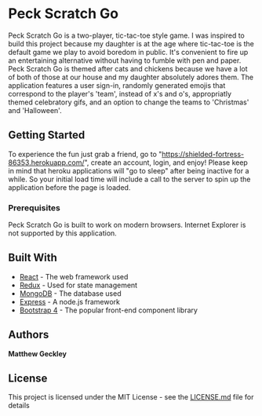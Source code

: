 # Peck Scratch Go

Peck Scratch Go is a two-player, tic-tac-toe style game. I was inspired to build this project because my daughter is at the age where tic-tac-toe is the default game we play to avoid boredom in public.
It's convenient to fire up an entertaining alternative without having to fumble with pen and paper. Peck Scratch Go is themed after cats and chickens because we have a lot of both of those at our house and my daughter absolutely adores them.
The application features a user sign-in, randomly generated emojis that correspond to the player's 'team', instead of x's and o's, appropriatly themed celebratory gifs, and an option to change the teams to 'Christmas' and 'Halloween'.

## Getting Started

To experience the fun just grab a friend, go to "https://shielded-fortress-86353.herokuapp.com/", create an account, login, and enjoy! 
Please keep in mind that heroku applications will "go to sleep" after being inactive for a while. So your initial load time will include a call to the server to spin up the application before the page is loaded. 

### Prerequisites

Peck Scratch Go is built to work on modern browsers. Internet Explorer is not supported by this application.

## Built With

* [React](https://reactjs.org/docs/create-a-new-react-app.html) - The web framework used
* [Redux](https://redux.js.org/) - Used for state management
* [MongoDB](https://www.mongodb.com/) - The database used
* [Express](https://expressjs.com/) - A node.js framework
* [Bootstrap 4](https://getbootstrap.com/) - The popular front-end component library

## Authors

**Matthew Geckley** 

## License

This project is licensed under the MIT License - see the [LICENSE.md](LICENSE.md) file for details
